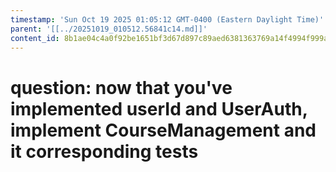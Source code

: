```yaml
---
timestamp: 'Sun Oct 19 2025 01:05:12 GMT-0400 (Eastern Daylight Time)'
parent: '[[../20251019_010512.56841c14.md]]'
content_id: 8b1ae04c4a0f92be1651bf3d67d897c89aed6381363769a14f4994f999a30551
---
```


# question: now that you've implemented userId and UserAuth, implement CourseManagement and it corresponding tests
